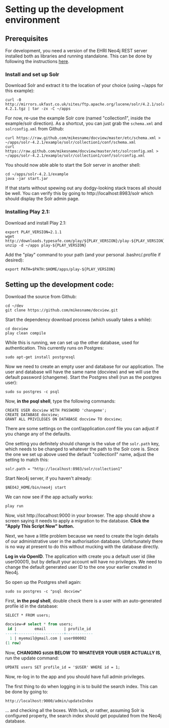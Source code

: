 # Setting up the development environment

## Prerequisites

For development, you need a version of the EHRI Neo4j REST server installed both as libraries and running standalone. This can be done by following the instructions [here](https://github.com/mikesname/neo4j-ehri-plugin/blob/master/docs/INSTALL.md).

### Install and set up Solr

Download Solr and extract it to the location of your choice (using ~/apps for this example):

	curl -0 http://mirrors.ukfast.co.uk/sites/ftp.apache.org/lucene/solr/4.2.1/solr-4.2.1.tgz | tar -zx -C ~/apps

For now, re-use the example Solr core (named "collection1", inside the example/solr direction).  As a shortcut, you can just grab the `schema.xml` and `solrconfig.xml` from Github:

	curl https://raw.github.com/mikesname/docview/master/etc/schema.xml > ~/apps/solr-4.2.1/example/solr/collection1/conf/schema.xml
	curl https://raw.github.com/mikesname/docview/master/etc/solrconfig.xml > ~/apps/solr-4.2.1/example/solr/collection1/conf/solrconfig.xml

You should now able able to start the Solr server in another shell:

	cd ~/apps/solr-4.2.1/example
	java -jar start.jar

If that starts without spewing out any dodgy-looking stack traces all should be well. You can verify this by going to http://localhost:8983/solr which should display the Solr admin page.


### Installing Play 2.1:

Download and install Play 2.1:

    export PLAY_VERSION=2.1.1
    wget http://downloads.typesafe.com/play/${PLAY_VERSION}/play-${PLAY_VERSION}.zip
    unzip -d ~/apps play-${PLAY_VERSION}

Add the "play" command to your path (and your personal .bashrc/.profile if desired):

    export PATH=$PATH:$HOME/apps/play-${PLAY_VERSION}
    
## Setting up the development code:

Download the source from Github:

    cd ~/dev
    git clone https://github.com/mikesname/docview.git

Start the dependency download process (which usually takes a while):

    cd docview
    play clean compile

While this is running, we can set up the other database, used for authentication. This currently runs on Postgres:

    sudo apt-get install postgresql

Now we need to create an empty user and database for our application. The user and database will have the same name (docview) and we will use the default password (changeme). Start the Postgres shell (run as the postgres user):

    sudo su postgres -c psql

Now, **in the psql shell**, type the following commands:

    CREATE USER docview WITH PASSWORD 'changeme';
    CREATE DATABASE docview;
    GRANT ALL PRIVILEGES ON DATABASE docview TO docview;

There are some settings on the conf/application.conf file you can adjust if you change any of the defaults.

One setting you definitely should change is the value of the `solr.path` key, which needs to be changed to whatever the path to the Solr core is. Since the one we set up above used the default "collection1" name, adjust the setting to match this:

    solr.path = "http://localhost:8983/solr/collection1"

Start Neo4j server, if you haven't already:

    $NEO4J_HOME/bin/neo4j start

We can now see if the app actually works:

    play run

Now, visit http://localhost:9000 in your browser. The app should show a screen saying it needs to apply a migration to the database. **Click the "Apply This Script Now" button.**

Next, we have a little problem because we need to create the login details of our administrative user in the authorisation database. Unfortunately there is no way at present to do this without mucking with the database directly.

**Log in via OpenID**. The application with create you a default user id (like user00001), but by default your account will have no privileges. We need to change the default generated user ID to the one your earlier created in Neo4j.

So open up the Postgres shell again:

    sudo su postgres -c "psql docview"

First, **in the psql shell**, double check there is a user with an auto-generated profile id in the database:

    SELECT * FROM users;

```SQL
docview=# select * from users;
 id |        email        | profile_id
----+---------------------+------------
  1 | myemail@gmail.com | user000002
(1 row)

```

Now, **CHANGING `$USER` BELOW TO WHATEVER YOUR USER ACTUALLY IS**, run the update command:

    UPDATE users SET profile_id = '$USER' WHERE id = 1;

Now, re-log in to the app and you should have full admin privileges.

The first thing to do when logging in is to build the search index. This can be done by going to:

    http://localhost:9000/admin/updateIndex

... and checking all the boxes. With luck, or rather, assuming Solr is configured property, the search index should get populated from the Neo4j database.


